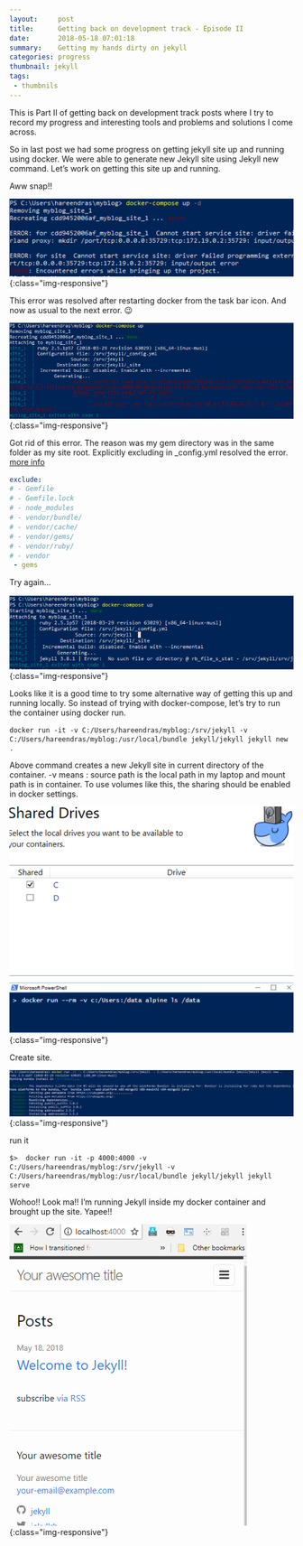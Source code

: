 ```yaml
---
layout:     post
title:      Getting back on development track - Episode II
date:       2018-05-18 07:01:18
summary:    Getting my hands dirty on jekyll
categories: progress
thumbnail: jekyll
tags:
 - thumbnils 
---
```


This is Part II of getting back on development track posts where I try to record my progress and interesting tools and problems and solutions I come across.

So in last post we had some progress on getting jekyll site up and running using docker. We were able to generate new Jekyll site using Jekyll new command. Let’s work on getting this site up and running.


Aww snap!!

![ImgList](/assets/img/2018-05-18/docker_compose_err.png){:class="img-responsive"}

This error was resolved after restarting docker from the task bar icon. And now as usual to the next error. 😉

![ImgList](/assets/img/2018-05-18/docker_compose_err2.png){:class="img-responsive"}

Got rid of this error. The reason was my gem directory was in the same folder as my site root. Explicitly excluding in _config.yml resolved the error. [more info](http://talk.jekyllrb.com/t/invalid-date-error-using-bundle-exec-jekyll-serve-vendor-not-working/538/3)
```yml
exclude:
# - Gemfile
# - Gemfile.lock
# - node_modules
# - vendor/bundle/
# - vendor/cache/
# - vendor/gems/
# - vendor/ruby/
# - vendor
 - gems

```

Try again...

![ImgList](/assets/img/2018-05-18/docker_err2.png){:class="img-responsive"}

Looks like it is a good time to try some alternative way of getting this up and running locally. So instead of trying with docker-compose, let’s try to run the container using docker run.
```terminal
docker run -it -v C:/Users/hareendras/myblog:/srv/jekyll -v C:/Users/hareendras/myblog:/usr/local/bundle jekyll/jekyll jekyll new .
```
Above command creates a new Jekyll site in current directory of the container.  -v means <sourcepath in my c drive>:<destination path in container> source path is the local path in my laptop and mount path is in container. To use volumes like this, the sharing should be enabled in docker settings.

![ImgList](/assets/img/2018-05-18/docker_share.png){:class="img-responsive"}

Create site.

![ImgList](/assets/img/2018-05-18/create.png){:class="img-responsive"}

run it

```terminal
$>  docker run -it -p 4000:4000 -v C:/Users/hareendras/myblog:/srv/jekyll -v C:/Users/hareendras/myblog:/usr/local/bundle jekyll/jekyll jekyll serve
```
Wohoo!! Look ma!! I’m running Jekyll inside my docker container and brought up the site. Yapee!!

![ImgList](/assets/img/2018-05-18/success.png){:class="img-responsive"}

